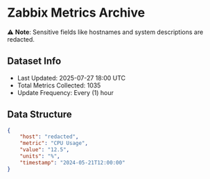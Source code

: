 # Zabbix Metrics Archive

⚠️ **Note**: Sensitive fields like hostnames and system descriptions are redacted.

## Dataset Info
- Last Updated: 2025-07-27 18:00 UTC
- Total Metrics Collected: 1035
- Update Frequency: Every (1) hour

## Data Structure
```json
{
    "host": "redacted",
    "metric": "CPU Usage",
    "value": "12.5",
    "units": "%",
    "timestamp": "2024-05-21T12:00:00"
}
```
